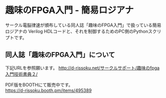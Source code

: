 # 趣味のFPGA入門 - 簡易ロジアナ

サークル電脳律速が頒布している同人誌「趣味のFPGA入門」で扱っている簡易ロジアナの
Verilog HDLコードと、それを制御するためのPC側のPythonスクリプトです。

## 同人誌「趣味のFPGA入門」について

下記URLを参照願います。
http://d-rissoku.net/サークルサポート/趣味のfpga入門技術書典２/

PDF版をBOOTHにて販売中です。  
https://d-rissoku.booth.pm/items/495389
